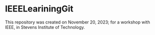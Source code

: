 # IEEELeariningGit
This repository was created on November 20, 2023; for a workshop with IEEE, in Stevens Institute of Technology.
